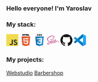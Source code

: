 ### Hello everyone! I'm Yaroslav 

### My stack:
 <img src="https://raw.githubusercontent.com/github/explore/80688e429a7d4ef2fca1e82350fe8e3517d3494d/topics/javascript/javascript.png" width="32" alt="javascript" style="max-width: 100%"> <img src="https://raw.githubusercontent.com/github/explore/80688e429a7d4ef2fca1e82350fe8e3517d3494d/topics/html/html.png" width="32" alt="html" style="max-width: 100%"> <img src="https://raw.githubusercontent.com/github/explore/80688e429a7d4ef2fca1e82350fe8e3517d3494d/topics/css/css.png" width="32" alt="css" style="max-width: 100%">  <img src="https://raw.githubusercontent.com/github/explore/80688e429a7d4ef2fca1e82350fe8e3517d3494d/topics/sass/sass.png" width="32" alt="sass" style="max-width: 100%"> <img src="https://raw.githubusercontent.com/github/explore/78df643247d429f6cc873026c0622819ad797942/topics/github/github.png" width="32" alt="github" style="max-width: 100%"> <img src="https://raw.githubusercontent.com/github/explore/80688e429a7d4ef2fca1e82350fe8e3517d3494d/topics/visual-studio-code/visual-studio-code.png" width="32" alt="vscode" style="max-width: 100%">

### My projects:
<a href="https://yaroslav0102030405.github.io/Webstudio-sass/">Webstudio</a>  <a href="https://yaroslav0102030405.github.io/Barbershop/">Barbershop</a>
